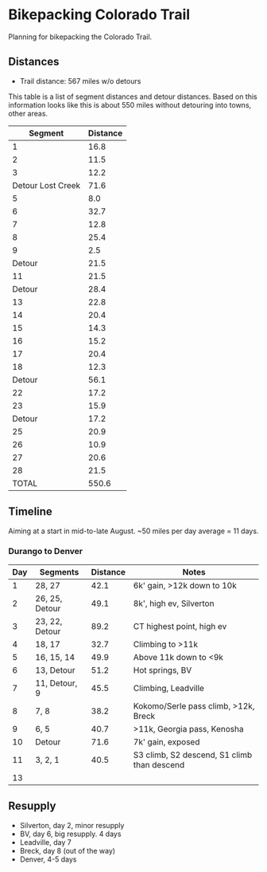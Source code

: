 # Bikepacking Colorado Trail

Planning for bikepacking the Colorado Trail.

## Distances

* Trail distance: 567 miles w/o detours

This table is a list of segment distances and detour distances. Based on this information looks like this is about 550 miles without detouring into towns, other areas.

| Segment | Distance |
|---------|----------------|
| 1       | 16.8 |
| 2 | 11.5 |
| 3 | 12.2 |
| Detour Lost Creek | 71.6 |
| 5 | 8.0 |
| 6 | 32.7 |
| 7 | 12.8 |
| 8 | 25.4 | 
| 9 | 2.5 | 
| Detour | 21.5 |
| 11 | 21.5 |
| Detour | 28.4 |
| 13 | 22.8 |
| 14 | 20.4 |
| 15 | 14.3 |
| 16 | 15.2 |
| 17 | 20.4 |
| 18 | 12.3 |
| Detour | 56.1 |
| 22 | 17.2 |
| 23 | 15.9 |
| Detour | 17.2 |
| 25 | 20.9 |
| 26 | 10.9 |
| 27 | 20.6 |
| 28 | 21.5 |
| TOTAL | 550.6 |

## Timeline

Aiming at a start in mid-to-late August. ~50 miles per day average = 11 days.

### Durango to Denver

| Day | Segments | Distance | Notes |
|-----|----------|----------|-------|
| 1   | 28, 27 | 42.1 | 6k' gain, >12k down to 10k |
| 2   | 26, 25, Detour | 49.1 | 8k', high ev, Silverton |
| 3   | 23, 22, Detour | 89.2 | CT highest point, high ev |
| 4   | 18, 17 | 32.7 | Climbing to >11k |
| 5   | 16, 15, 14 | 49.9 | Above 11k down to <9k |
| 6   | 13, Detour | 51.2 | Hot springs, BV |
| 7   | 11, Detour, 9 | 45.5 | Climbing, Leadville |
| 8   | 7, 8 | 38.2 | Kokomo/Serle pass climb, >12k, Breck |
| 9   | 6, 5 | 40.7 | >11k, Georgia pass, Kenosha |
| 10  | Detour | 71.6 | 7k' gain, exposed |
| 11  | 3, 2, 1 | 40.5 | S3 climb, S2 descend, S1 climb than descend |
| 13  | | | |

## Resupply

- Silverton, day 2, minor resupply
- BV, day 6, big resupply. 4 days
- Leadville, day 7
- Breck, day 8 (out of the way)
- Denver, 4-5 days
